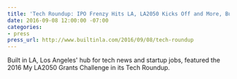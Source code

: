 ```yaml
---
title: 'Tech Roundup: IPO Frenzy Hits LA, LA2050 Kicks Off and More, Built in LA'
date: 2016-09-08 12:00:00 -07:00
categories:
- press
press_url: http://www.builtinla.com/2016/09/08/tech-roundup
---
```


Built in LA, Los Angeles' hub for tech news and startup jobs, featured the 2016 My LA2050 Grants Challenge in its Tech Roundup.
